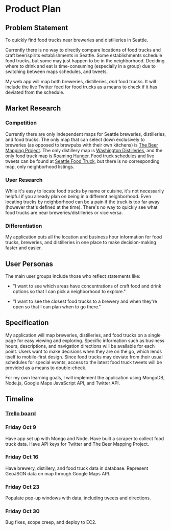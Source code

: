 # Product Plan
## Problem Statement
To quickly find food trucks near breweries and distilleries in Seattle.

Currently there is no way to directly compare locations of food trucks and craft beer/spirits establishments in Seattle. Some establishments schedule food trucks, but some may just happen to be in the neighborhood. Deciding where to drink and eat is time-consuming (especially in a group) due to switching between maps schedules, and tweets.

My web app will map both breweries, distilleries, _and_ food trucks. It will include the live Twitter feed for food trucks as a means to check if it has deviated from the schedule.

## Market Research
### Competition
Currently there are only independent maps for Seattle breweries, distilleries, and food trucks. The only map that can select down exclusively to breweries (as opposed to brewpubs with their own kitchens) is [The Beer Mapping Project](http://beermapping.com/maps/citymaps.php?m=seattle#lat=undefined&lng=undefined&z=7). The only distillery map is [Washington Distilleries](http://www.washingtondistilleries.com/seattle), and the only food truck map is [Roaming Hunger](http://roaminghunger.com/sea/). Food truck schedules and live tweets can be found at [Seattle Food Truck](http://www.seattlefoodtruck.com/), but there is no corresponding map, only neighborhood listings.

### User Research
While it's easy to locate food trucks by name or cuisine, it's not necessarily helpful if you already plan on being in a different neighborhood. Even locating trucks by neighborhood can be a pain if the truck is too far away (however that's defined at the time). There's no way to quickly see what food trucks are near breweries/distilleries or vice versa.

### Differentiation
My application puts all the location and business hour information for food trucks, breweries, and distilleries in one place to make decision-making faster and easier.

## User Personas
The main user groups include those who reflect statements like:

- "I want to see which areas have concentrations of craft food and drink options so that I can pick a neighborhood to explore."

- "I want to see the closest food trucks to a brewery and when they're open so that I can plan when to go there."

## Specification
My application will map breweries, distilleries, and food trucks on a single page for easy viewing and exploring. Specific information such as business hours, descriptions, and navigation directions will be available for each point. Users want to make decisions when they are on the go, which lends itself to mobile-first design. Since food trucks may deviate from their usual schedules for special events, access to the latest food truck tweets will be provided as a means to double-check.

For my own learning goals, I will implement the application using MongoDB, Node.js, Google Maps JavaScript API, and Twitter API.

## Timeline
### [Trello board](https://trello.com/b/0NSFiRav/elsa-capstone)
### Friday Oct 9
Have app set up with Mongo and Node. Have built a scraper to collect food truck data. Have API keys for Twitter and The Beer Mapping Project.

### Friday Oct 16
Have brewery, distillery, and food truck data in database. Represent GeoJSON data on map through Google Maps API.

### Friday Oct 23
Populate pop-up windows with data, including tweets and directions.

### Friday Oct 30
Bug fixes, scope creep, and deploy to EC2.
